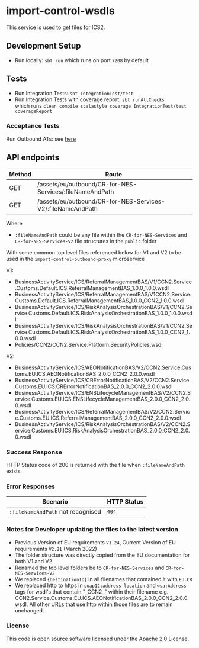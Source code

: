 
# import-control-wsdls

This service is used to get files for ICS2.


## Development Setup
- Run locally: `sbt run` which runs on port `7208` by default

## Tests

- Run Integration Tests: `sbt IntegrationTest/test`
- Run Integration Tests with coverage report: `sbt runAllChecks`<br/> which runs `clean compile scalastyle coverage IntegrationTest/test coverageReport`

### Acceptance Tests
Run Outbound ATs: see [here](https://github.com/hmrc/import-control-outbound-acceptance-tests)

## API endpoints
| Method  | Route                                                                 |
|---------|-----------------------------------------------------------------------|
| GET     | /assets/eu/outbound/CR-for-NES-Services/:fileNameAndPath              | 
| GET     | /assets/eu/outbound/CR-for-NES-Services-V2/:fileNameAndPath           | 

Where 
 - `:fileNameAndPath` could be  any file within the `CR-for-NES-Services` and `CR-for-NES-Services-V2` file structures in the `public` folder
 
With some common top level files referenced below for V1 and V2 to be used in the `import-control-outbound-proxy` microservice

V1:
- BusinessActivityService/ICS/ReferralManagementBAS/V1/CCN2.Service.Customs.Default.ICS.ReferralManagementBAS_1.0.0_1.0.0.wsdl
- BusinessActivityService/ICS/ReferralManagementBAS/V1CCN2.Service.Customs.Default.ICS.ReferralManagementBAS_1.0.0_CCN2_1.0.0.wsdl
- BusinessActivityService/ICS/RiskAnalysisOrchestrationBAS/V1/CCN2.Service.Customs.Default.ICS.RiskAnalysisOrchestrationBAS_1.0.0_1.0.0.wsdl
- BusinessActivityService/ICS/RiskAnalysisOrchestrationBAS/V1/CCN2.Service.Customs.Default.ICS.RiskAnalysisOrchestrationBAS_1.0.0_CCN2_1.0.0.wsdl
- Policies/CCN2/CCN2.Service.Platform.SecurityPolicies.wsdl

V2:
- BusinessActivityService/ICS/AEONotificationBAS/V2/CCN2.Service.Customs.EU.ICS.AEONotificationBAS_2.0.0_CCN2_2.0.0.wsdl
- BusinessActivityService/ICS/CRErrorNotificationBAS/V2/CCN2.Service.Customs.EU.ICS.CRErrorNotificationBAS_2.0.0_CCN2_2.0.0.wsdl
- BusinessActivityService/ICS/ENSLifecycleManagementBAS/V2/CCN2.Service.Customs.EU.ICS.ENSLifecycleManagementBAS_2.0.0_CCN2_2.0.0.wsdl
- BusinessActivityService/ICS/ReferralManagementBAS/V2/CCN2.Service.Customs.EU.ICS.ReferralManagementBAS_2.0.0_CCN2_2.0.0.wsdl
- BusinessActivityService/ICS/RiskAnalysisOrchestrationBAS/V2/CCN2.Service.Customs.EU.ICS.RiskAnalysisOrchestrationBAS_2.0.0_CCN2_2.0.0.wsdl

### Success Response
HTTP Status code of 200 is returned with the file when `:fileNameAndPath` exists.

### Error Responses
| Scenario | HTTP Status |
| --- | --- |
| `:fileNameAndPath` not recognised | `404` |

### Notes for Developer updating the files to the latest version

- Previous Version of EU requirements `V1.24`, Current Version of EU requirements `V2.21` (March 2022)
- The folder structure was directly copied from the EU documentation for both V1 and V2
- Renamed the top level folders be to `CR-for-NES-Services` and `CR-for-NES-Services-V2`
- We replaced `{DestinationID}` in all filenames that contained it with `EU.CR`
- We replaced http to https in `soap12:address location` and `wsa:Address` tags for wsdl's that contain "\_CCN2_\" within their filename e.g. CCN2.Service.Customs.EU.ICS.AEONotificationBAS_2.0.0_CCN2_2.0.0.wsdl. All other URLs that use http within those files are to remain unchanged. 


### License

This code is open source software licensed under the [Apache 2.0 License]("http://www.apache.org/licenses/LICENSE-2.0.html").

